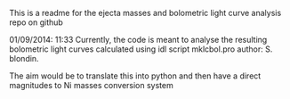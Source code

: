 This is a readme for the ejecta masses and bolometric light curve analysis repo on github


01/09/2014: 11:33
Currently, the code is meant to analyse the resulting bolometric light curves calculated using idl script mklcbol.pro author: S. blondin.

The aim would be to translate this into python and then have a direct magnitudes to Ni masses conversion system 







